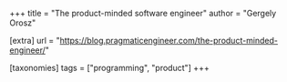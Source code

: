 +++
title = "The product-minded software engineer"
author = "Gergely Orosz"

[extra]
url = "https://blog.pragmaticengineer.com/the-product-minded-engineer/"

[taxonomies]
tags = ["programming", "product"]
+++

